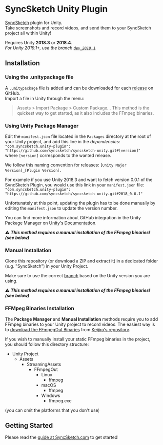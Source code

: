 # SyncSketch Unity Plugin

[SyncSketch](https://www.syncsketch.com/) plugin for Unity.  
Take screenshots and record videos, and send them to your SyncSketch project all within Unity!

Requires Unity **2018.3** or **2018.4**.  
_For Unity 2019.1+, use the branch [`dev_2019.1`](https://github.com/syncsketch/syncsketch-unity/tree/dev_2019.1)._

## Installation

### Using the .unitypackage file

A `.unitypackage` file is added and can be downloaded for each [release](https://github.com/syncsketch/syncsketch-unity/releases) on GitHub.  
Import a file in Unity through the menu:
> Assets > Import Package > Custom Package...
This method is the quickest way to get started, as it also includes the FFmpeg binaries.

### Using Unity Package Manager

Edit the `manifest.json` file located in the `Packages` directory at the root of your Unity project, and add this line in the _dependencies_:  
`"com.syncsketch.unity-plugin": "https://github.com/syncsketch/syncsketch-unity.git#[version]"`  
where `[version]` corresponds to the wanted release.

We follow this naming convention for releases: `[Unity Major Version]_[Plugin Version]`.

For example if you use Unity 2018.3 and want to fetch version 0.0.1 of the SyncSketch Plugin, you would use this link in your `manifest.json` file:
`"com.syncsketch.unity-plugin": "https://github.com/syncsketch/syncsketch-unity.git#2018_0.0.1"`

Unfortunately at this point, updating the plugin has to be done manually by editing the `manifest.json` to update the version number.

You can find more information about GitHub integration in the Unity Package Manager on [Unity's Documentation](https://docs.unity3d.com/Manual/upm-git.html).

:warning: _**This method requires a manual installation of the FFmpeg binaries! (see below)**_

### Manual Installation

Clone this repository (or download a ZIP and extract it) in a dedicated folder (e.g. "SyncSketch") in your Unity Project.

Make sure to use the correct [branch](https://github.com/syncsketch/syncsketch-unity/branches) based on the Unity version you are using.

:warning: _**This method requires a manual installation of the FFmpeg binaries! (see below)**_

### FFMpeg Binaries Installation

The **Package Manager** and **Manual Installation** methods require you to add FFmpeg binaries to your Unity project to record videos.
The easiest way is to [download the FFmpegOut Binaries](https://github.com/keijiro/FFmpegOutBinaries/releases) from [Keijiro's repository](https://github.com/keijiro/FFmpegOutBinaries).

If you wish to manually install your static FFmpeg binaries in the project, you should follow this directory structure:
- Unity Project
  - Assets
    - StreamingAssets
      - FFmpegOut
        - Linux
          - ffmpeg
        - macOS
          - ffmpeg
        - Windows
          - ffmpeg.exe

(you can omit the platforms that you don't use)

## Getting Started

Please read the [guide at SyncSketch.com](https://support.syncsketch.com/article/67-syncsketch-unity-integration) to get started!
